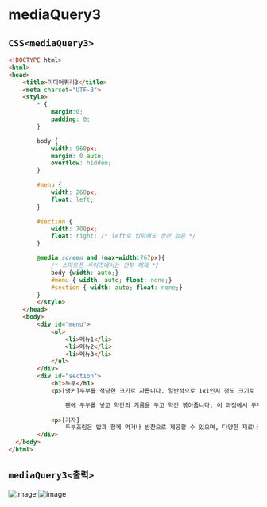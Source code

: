 # mediaQuery3

## `CSS<mediaQuery3>`
```html
<!DOCTYPE html>
<html>
<head>
    <title>미디어쿼리3</title>
    <meta charset="UTF-8">    
    <style>
        * { 
            margin:0; 
            padding: 0;
        }

        body {
            width: 960px;
            margin: 0 auto;
            overflow: hidden;
        }

        #menu {
            width: 260px;
            float: left;
        }

        #section {
            width: 700px;
            float: right; /* left로 입력해도 상관 없음 */
        }

		@media screen and (max-width:767px){
			/* 스마트폰 사이즈에서는 전부 해제 */
			body {width: auto;}
			#menu { width: auto; float: none;}
			#section { width: auto; float: none;}
		}
    	</style>
	</head>
	<body>
	    <div id="menu">
	        <ul>
	            <li>메뉴1</li>
	            <li>메뉴2</li>
	            <li>메뉴3</li>
	        </ul>
	    </div> 
	    <div id="section">
	        <h1>두부</h1>
	        <p>[앵커]두부를 적당한 크기로 자릅니다. 일반적으로 1x1인치 정도 크기로 자르는 것이 일반적입니다.

				팬에 두부를 넣고 약간의 기름을 두고 약간 볶아줍니다. 이 과정에서 두부의 겉면이 조금 노릇해질 때까지 조리합니다.</p>
					
			<p>[기자]
				두부조림은 밥과 함께 먹거나 반찬으로 제공할 수 있으며, 다양한 재료나 양념을 추가하여 맛을 조절할 수 있습니다. 또한, 다른 야채나 고기와 함께 조리하여 다양한 버전의 두부조림을 만들 수도 있습니다. 이 요리는 건강하고 맛있어서 한국 뿐만 아니라 세계 각지에서도 즐겨먹는 요리 중 하나입니다.</p>
	    </div>
  </body>
</html>
```

## `mediaQuery3<출력>`
![image](https://github.com/dev13y/TIL/assets/145516942/cfb57339-5911-4e9b-943b-19c88148cd4b)
![image](https://github.com/dev13y/TIL/assets/145516942/9e6f707d-7cbb-48f7-9060-ea7bfca2a861)







